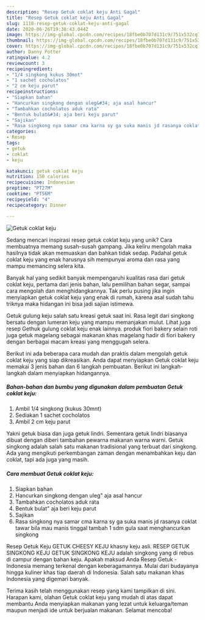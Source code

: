 ```yaml
---
description: "Resep Getuk coklat keju Anti Gagal"
title: "Resep Getuk coklat keju Anti Gagal"
slug: 1118-resep-getuk-coklat-keju-anti-gagal
date: 2020-06-26T19:38:43.044Z
image: https://img-global.cpcdn.com/recipes/18fbe0b707d131c9/751x532cq70/getuk-coklat-keju-foto-resep-utama.jpg
thumbnail: https://img-global.cpcdn.com/recipes/18fbe0b707d131c9/751x532cq70/getuk-coklat-keju-foto-resep-utama.jpg
cover: https://img-global.cpcdn.com/recipes/18fbe0b707d131c9/751x532cq70/getuk-coklat-keju-foto-resep-utama.jpg
author: Danny Potter
ratingvalue: 4.2
reviewcount: 3
recipeingredient:
- "1/4 singkong kukus 30mnt"
- "1 sachet cocholatos"
- "2 cm keju parut"
recipeinstructions:
- "Siapkan bahan"
- "Hancurkan singkong dengan uleg&#34; aja asal hancur"
- "Tambahkan cocholatos aduk rata"
- "Bentuk bulat&#34; aja beri keju parut"
- "Sajikan"
- "Rasa singkong nya samar cma karna sy ga suka manis jd rasanya coklat tawar bila mau manis tinggal tambah 1 sdm gula saat menghancurkan singkong"
categories:
- Resep
tags:
- getuk
- coklat
- keju

katakunci: getuk coklat keju 
nutrition: 150 calories
recipecuisine: Indonesian
preptime: "PT27M"
cooktime: "PT56M"
recipeyield: "4"
recipecategory: Dinner

---
```



![Getuk coklat keju](https://img-global.cpcdn.com/recipes/18fbe0b707d131c9/751x532cq70/getuk-coklat-keju-foto-resep-utama.jpg)

Sedang mencari inspirasi resep getuk coklat keju yang unik? Cara membuatnya memang susah-susah gampang. Jika keliru mengolah maka hasilnya tidak akan memuaskan dan bahkan tidak sedap. Padahal getuk coklat keju yang enak harusnya sih mempunyai aroma dan rasa yang mampu memancing selera kita.

Banyak hal yang sedikit banyak mempengaruhi kualitas rasa dari getuk coklat keju, pertama dari jenis bahan, lalu pemilihan bahan segar, sampai cara mengolah dan menghidangkannya. Tak perlu pusing jika ingin menyiapkan getuk coklat keju yang enak di rumah, karena asal sudah tahu triknya maka hidangan ini bisa jadi sajian istimewa.

Getuk gulung keju salah satu kreasi getuk saat ini. Rasa legit dari singkong bersatu dengan lumeran keju yang mampu memanjakan mulut. Lihat juga resep Gethuk gulung coklat keju enak lainnya. produk fiori bakery selain roti juga getuk magelang sebagai makanan khas magelang hadir di fiori bakery dengan berbagai macam kreasi yang menggugah selera.


Berikut ini ada beberapa cara mudah dan praktis dalam mengolah getuk coklat keju yang siap dikreasikan. Anda dapat menyiapkan Getuk coklat keju memakai 3 jenis bahan dan 6 langkah pembuatan. Berikut ini langkah-langkah dalam menyiapkan hidangannya.

<!--inarticleads1-->

##### Bahan-bahan dan bumbu yang digunakan dalam pembuatan Getuk coklat keju:

1. Ambil 1/4 singkong (kukus 30mnt)
1. Sediakan 1 sachet cocholatos
1. Ambil 2 cm keju parut


Yakni getuk biasa dan juga getuk lindri. Sementara getuk lindri biasanya dibuat dengan diberi tambahan pewarna makanan warna warni. Getuk singkong adalah salah satu makanan tradisional yang terbuat dari singkong. Ada yang mengikuti perkembangan zaman dengan menambahkan keju dan coklat, tapi ada juga yang masih. 

<!--inarticleads2-->

##### Cara membuat Getuk coklat keju:

1. Siapkan bahan
1. Hancurkan singkong dengan uleg&#34; aja asal hancur
1. Tambahkan cocholatos aduk rata
1. Bentuk bulat&#34; aja beri keju parut
1. Sajikan
1. Rasa singkong nya samar cma karna sy ga suka manis jd rasanya coklat tawar bila mau manis tinggal tambah 1 sdm gula saat menghancurkan singkong


Resep Getuk Keju GETUK CHEESY KEJU khasny keju asli. RESEP GETUK SINGKONG KEJU GETUK SINGKONG KEJU adalah singkong yang di rebus di campur dengan bahan keju. Apakah maksud Anda Resep Getuk - Indonesia memang terkenal dengan keberagamannya. Mulai dari budayanya hingga kuliner khas tiap daerah di Indonesia. Salah satu makanan khas Indonesia yang digemari banyak. 

Terima kasih telah menggunakan resep yang kami tampilkan di sini. Harapan kami, olahan Getuk coklat keju yang mudah di atas dapat membantu Anda menyiapkan makanan yang lezat untuk keluarga/teman maupun menjadi ide untuk berjualan makanan. Selamat mencoba!
